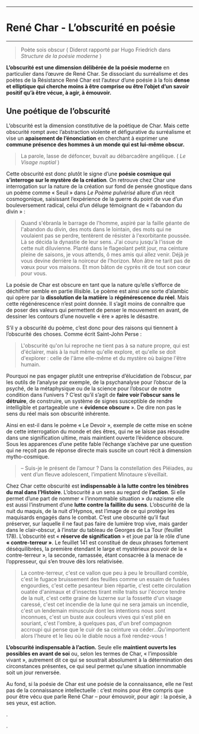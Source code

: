 ***
# René Char - L’obscurité en poésie
***
> Poète sois obscur ( Diderot rapporté par Hugo Friedrich dans *Structure de la poésie moderne* )

**L’obscurité est une dimension délibérée de la poésie moderne** en particulier dans l’œuvre de René Char. Se dissociant du surréalisme et des poètes de la Résistance René Char est l’auteur d’une poésie à la fois **dense et elliptique qui cherche moins à être comprise ou être l’objet d’un savoir positif qu’à être vécue, à agir, à émouvoir.**

## Une poétique de l’obscurité 

L’obscurité est la dimension constitutive de la poétique de Char. Mais cette obscurité rompt avec l’abstraction violente et défigurative du surréalisme et vise un **apaisement de l’énonciation** en cherchant à exprimer une **commune présence des hommes à un monde qui est lui-même obscur.** 

> La parole, lasse de défoncer, buvait au débarcadère angélique. ( *Le Visage nuptial* )

Cette obscurité est donc plutôt le signe d’une **poésie cosmique qui s’interroge sur le mystère de la création**. On retrouve chez Char une interrogation sur la nature de la création sur fond de pensée gnostique dans un poème comme « Seuil » dans *Le Poème pulvérisé* allure d’un récit cosmogonique, saisissant l’expérience de la guerre du point de vue d’un bouleversement radical, celui d’un déluge témoignant de « l’abandon du divin » : 

> Quand s'ébranla le barrage de l'homme, aspiré par la faille géante de l'abandon du divin, des mots dans le lointain, des mots qui ne voulaient pas se perdre, tentèrent de résister à l'exorbitante poussée. Là se décida la dynastie de leur sens.
> J'ai couru jusqu'à l'issue de cette nuit diluvienne. Planté dans le flageolant petit jour, ma ceinture pleine de saisons, je vous attends, ô mes amis qui allez venir. Déjà je vous devine derrière la noirceur de l'horizon. Mon âtre ne tarit pas de vœux pour vos maisons. Et mon bâton de cyprès rit de tout son cœur pour vous.

La poésie de Char est obscure en tant que la nature qu’elle s’efforce de déchiffrer semble en partie illisible. Le poème est ainsi une sorte d’alambic qui opère par la **dissolution de la matière** la **régénérescence du réel**. Mais cette régénérescence n’est point donnée. Il s’agit moins de connaître que de poser des valeurs qui permettent de penser le mouvement en avant, de dessiner les contours d’une nouvelle « ère » après le désastre.

S’il y a obscurité du poème, c’est donc pour des raisons qui tiennent à l’obscurité des choses. Comme écrit Saint-John Perse : 

>  L'obscurité qu'on lui reproche ne tient pas à sa nature propre, qui est d'éclairer, mais à la nuit même qu'elle explore, et qu'elle se doit d'explorer : celle de l'âme elle-même et du mystère où baigne l'être humain.

Pourquoi ne pas engager plutôt une entreprise d’élucidation de l’obscur, par les outils de l’analyse par exemple, de la psychanalyse pour l’obscur de la psyché, de la métaphysique ou de la science pour l’obscur de notre condition dans l’univers ? C’est qu’il s’agit de **faire voir l’obscur sans le détruire**, de construire, un système de signes susceptible de rendre intelligible et partageable une « **évidence obscure** ». De dire non pas le sens du réel mais son obscurité inhérente.

Ainsi en est-il dans le poème « Le Devoir », exemple de cette mise en scène de cette interrogation du monde et des êtres, qui ne se laisse pas résoudre dans une signification ultime, mais maintient ouverte l’évidence obscure. Sous les apparences d’une petite fable l’échange s’achève par une question qui ne reçoit pas de réponse directe mais suscite un court récit à dimension mytho-cosmique. 

> – Suis-je le présent de l’amour ? 
> Dans la constellation des Pléiades, au vent d’un fleuve adolescent, l’impatient Minotaure s’éveillait.

Chez Char cette obscurité est **indispensable à la lutte contre les ténèbres du mal dans l’Histoire**. L’obscurité a un sens au regard de **l’action**. Si elle permet d’une part de nommer « l’innommable situation » du nazisme elle est aussi l’instrument d’une **lutte contre la faillite du sens**. L’obscurité de la nuit du maquis, de la nuit d’Hypnos, est l’image de ce qui protège les maquisards engagés dans le combat. C’est une obscurité qu’il faut préserver, sur laquelle il ne faut pas faire de lumière trop vive, mais garder dans le clair-obscur, à l’instar du tableau de Georges de La Tour (feuillet 178). L’obscurité est « **réserve de signification** » et joue par là le rôle d’une **« contre-terreur »**. Le feuillet 141 est constitué de deux phrases fortement déséquilibrées, la première étendant le large et mystérieux pouvoir de la « contre-terreur », la seconde, ramassée, étant consacrée à la menace de l’oppresseur, qui s’en trouve dès lors relativisée.

> La contre-terreur, c'est ce vallon que peu à peu le brouillard comble, c'est le fugace bruissement des feuilles comme un essaim de fusées engourdies, c'est cette pesanteur bien répartie, c'est cette circulation ouatée d'animaux et d'insectes tirant mille traits sur l'écorce tendre de la nuit, c'est cette graine de luzerne sur la fossette d'un visage caressé, c'est cet incendie de la lune qui ne sera jamais un incendie, c'est un lendemain minuscule dont les intentions nous sont inconnues, c'est un buste aux couleurs vives qui s'est plié en souriant, c'est l'ombre, à quelques pas, d'un bref compagnon accroupi qui pense que le cuir de sa ceinture va céder...Qu'importent alors l'heure et le lieu où le diable nous a fixé rendez-vous !

**L’obscurité indispensable à l’action.** Seule elle **maintient ouverts les possibles en avant de soi** ou, selon les termes de Char, « l’impossible vivant », autrement dit ce qui se soustrait absolument à la détermination des circonstances présentes, ce qui seul permet qu’une situation innommable soit un jour renversée.

Au fond, si la poésie de Char est une poésie de la connaissance, elle ne l’est pas de la connaissance intellectuelle : c’est moins pour être compris que pour être vécu que   parle   René   Char   –   pour   émouvoir,   pour   agir :   la   poésie,   à   ses   yeux,  est  action.


.









.








